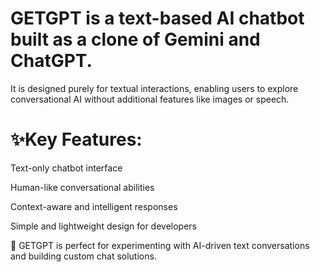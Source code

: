 # GETGPT is a text-based AI chatbot built as a clone of Gemini and ChatGPT.
It is designed purely for textual interactions, enabling users to explore conversational AI without additional features like images or speech.

# ✨Key Features:

Text-only chatbot interface

Human-like conversational abilities

Context-aware and intelligent responses

Simple and lightweight design for developers

🚀 GETGPT is perfect for experimenting with AI-driven text conversations and building custom chat solutions.
